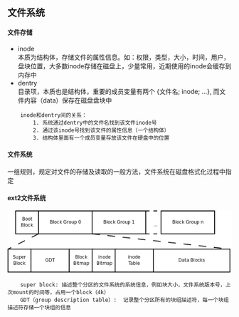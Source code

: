 ## 文件系统

#### 文件存储

- inode  
    本质为结构体，存储文件的属性信息。如：权限，类型，大小，时间，用户，盘块位置，大多数inode存储在磁盘上，少量常用，近期使用的inode会缓存到内存中  
- dentry  
    目录项，本质也是结构体，重要的成员变量有两个 {文件名; inode; ...}, 而文件内容（data）保存在磁盘盘块中  
```
    inode和dentry间的关系：
        1. 系统通过dentry中的文件名找到该文件inode号
        2. 通过该inode号找到该文件的属性信息（一个结构体）
        3. 结构体里面有一个成员变量存放该文件在硬盘中的位置
```

#### 文件系统

一组规则，规定对文件的存储及读取的一般方法，文件系统在磁盘格式化过程中指定  


#### ext2文件系统
![](./ext2.png)
```
    super block: 描述整个分区的文件系统的系统信息，例如块大小，文件系统版本号，上次mount的时间等，占用一个block（4k）
    GDT（group description table）:  记录整个分区所有的块组描述符，每一个块组描述符存储一个块组的信息
```
